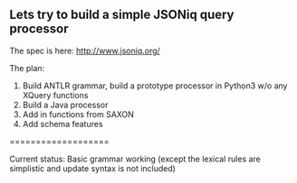 ## Lets try to build a simple JSONiq query processor
The spec is here: http://www.jsoniq.org/

The plan:
 1. Build ANTLR grammar, build a prototype processor in Python3 w/o any XQuery functions
 2. Build a Java processor
 3. Add in functions from SAXON
 4. Add schema features

===================

Current status: Basic grammar working (except the lexical rules are simplistic and update syntax is not included)
